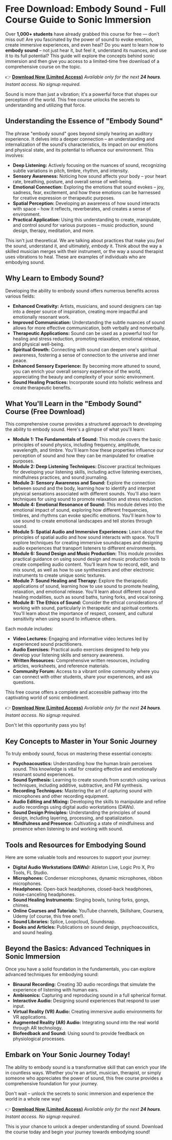 # Free Download: Embody Sound - Full Course Guide to Sonic Immersion

Over **1,000+ students** have already grabbed this course for free — don’t miss out!
Are you fascinated by the power of sound to evoke emotion, create immersive experiences, and even heal? Do you want to learn how to **embody sound** – not just hear it, but feel it, understand its nuances, and use it to its full potential? This guide will explore the concepts behind sonic immersion and then give you access to a limited-time free download of a comprehensive course on the topic.

👉 [**Download Now (Limited Access)**](https://udemywork.com/embody-sound)
_Available only for the next **24 hours**. Instant access. No signup required._

Sound is more than just a vibration; it's a powerful force that shapes our perception of the world. This free course unlocks the secrets to understanding and utilizing that force.

## Understanding the Essence of "Embody Sound"

The phrase "embody sound" goes beyond simply hearing an auditory experience. It delves into a deeper connection – an understanding and internalization of the sound's characteristics, its impact on our emotions and physical state, and its potential to influence our environment. This involves:

*   **Deep Listening:** Actively focusing on the nuances of sound, recognizing subtle variations in pitch, timbre, rhythm, and intensity.
*   **Sensory Awareness:** Noticing how sound affects your body – your heart rate, breathing, posture, and overall sense of well-being.
*   **Emotional Connection:** Exploring the emotions that sound evokes – joy, sadness, fear, excitement, and how these emotions can be harnessed for creative expression or therapeutic purposes.
*   **Spatial Perception:** Developing an awareness of how sound interacts with space – how it reflects, reverberates, and creates a sense of environment.
*   **Practical Application:** Using this understanding to create, manipulate, and control sound for various purposes – music production, sound design, therapy, meditation, and more.

This isn't just theoretical. We are talking about practices that make you *feel* the sound, understand it, and ultimately, *embody* it. Think about the way a skilled musician merges with their instrument, or the way a sound therapist uses vibrations to heal. These are examples of individuals who are embodying sound.

## Why Learn to Embody Sound?

Developing the ability to embody sound offers numerous benefits across various fields:

*   **Enhanced Creativity:** Artists, musicians, and sound designers can tap into a deeper source of inspiration, creating more impactful and emotionally resonant work.
*   **Improved Communication:** Understanding the subtle nuances of sound allows for more effective communication, both verbally and nonverbally.
*   **Therapeutic Applications:** Sound can be used as a powerful tool for healing and stress reduction, promoting relaxation, emotional release, and physical well-being.
*   **Spiritual Growth:** Connecting with sound can deepen one's spiritual awareness, fostering a sense of connection to the universe and inner peace.
*   **Enhanced Sensory Experience:** By becoming more attuned to sound, you can enrich your overall sensory experience of the world, appreciating the beauty and complexity of your sonic environment.
*   **Sound Healing Practices:** Incorporate sound into holistic wellness and create therapeutic benefits.

## What You'll Learn in the "Embody Sound" Course (Free Download)

This comprehensive course provides a structured approach to developing the ability to embody sound. Here's a glimpse of what you'll learn:

*   **Module 1: The Fundamentals of Sound:** This module covers the basic principles of sound physics, including frequency, amplitude, wavelength, and timbre. You'll learn how these properties influence our perception of sound and how they can be manipulated for creative purposes.
*   **Module 2: Deep Listening Techniques:** Discover practical techniques for developing your listening skills, including active listening exercises, mindfulness practices, and sound journaling.
*   **Module 3: Sensory Awareness and Sound:** Explore the connection between sound and the body, learning how to identify and interpret physical sensations associated with different sounds. You'll also learn techniques for using sound to promote relaxation and stress reduction.
*   **Module 4: Emotional Resonance of Sound:** This module delves into the emotional impact of sound, exploring how different frequencies, timbres, and rhythms can evoke specific emotions. You'll learn how to use sound to create emotional landscapes and tell stories through sound.
*   **Module 5: Spatial Audio and Immersive Experiences:** Learn about the principles of spatial audio and how sound interacts with space. You'll explore techniques for creating immersive soundscapes and designing audio experiences that transport listeners to different environments.
*   **Module 6: Sound Design and Music Production:** This module provides practical guidance on using sound design and music production tools to create compelling audio content. You'll learn how to record, edit, and mix sound, as well as how to use synthesizers and other electronic instruments to create unique sonic textures.
*   **Module 7: Sound Healing and Therapy:** Explore the therapeutic applications of sound, learning how to use sound to promote healing, relaxation, and emotional release. You'll learn about different sound healing modalities, such as sound baths, tuning forks, and vocal toning.
*   **Module 8: The Ethics of Sound:** Consider the ethical considerations of working with sound, particularly in therapeutic and spiritual contexts. You'll learn about the importance of respect, consent, and cultural sensitivity when using sound to influence others.

Each module includes:

*   **Video Lectures:** Engaging and informative video lectures led by experienced sound practitioners.
*   **Audio Exercises:** Practical audio exercises designed to help you develop your listening skills and sensory awareness.
*   **Written Resources:** Comprehensive written resources, including articles, worksheets, and reference materials.
*   **Community Forum:** Access to a vibrant online community where you can connect with other students, share your experiences, and ask questions.

This free course offers a complete and accessible pathway into the captivating world of sonic embodiment.

👉 [**Download Now (Limited Access)**](https://udemywork.com/embody-sound)
_Available only for the next **24 hours**. Instant access. No signup required._

Don't let this opportunity pass you by!

## Key Concepts to Master in Your Sonic Journey

To truly embody sound, focus on mastering these essential concepts:

*   **Psychoacoustics:** Understanding how the human brain perceives sound. This knowledge is vital for creating effective and emotionally resonant sound experiences.
*   **Sound Synthesis:** Learning to create sounds from scratch using various techniques, including additive, subtractive, and FM synthesis.
*   **Recording Techniques:** Mastering the art of capturing sound with microphones and other recording equipment.
*   **Audio Editing and Mixing:** Developing the skills to manipulate and refine audio recordings using digital audio workstations (DAWs).
*   **Sound Design Principles:** Understanding the principles of sound design, including layering, processing, and spatialization.
*   **Mindfulness and Presence:** Cultivating a state of mindfulness and presence when listening to and working with sound.

## Tools and Resources for Embodying Sound

Here are some valuable tools and resources to support your journey:

*   **Digital Audio Workstations (DAWs):** Ableton Live, Logic Pro X, Pro Tools, FL Studio.
*   **Microphones:** Condenser microphones, dynamic microphones, ribbon microphones.
*   **Headphones:** Open-back headphones, closed-back headphones, noise-canceling headphones.
*   **Sound Healing Instruments:** Singing bowls, tuning forks, gongs, chimes.
*   **Online Courses and Tutorials:** YouTube channels, Skillshare, Coursera, Udemy (of course, this free one!).
*   **Sound Libraries:** Splice, Loopcloud, Soundsnap.
*   **Books and Articles:** Publications on sound design, psychoacoustics, and sound healing.

## Beyond the Basics: Advanced Techniques in Sonic Immersion

Once you have a solid foundation in the fundamentals, you can explore advanced techniques for embodying sound:

*   **Binaural Recording:** Creating 3D audio recordings that simulate the experience of listening with human ears.
*   **Ambisonics:** Capturing and reproducing sound in a full spherical format.
*   **Interactive Audio:** Designing sound experiences that respond to user input.
*   **Virtual Reality (VR) Audio:** Creating immersive audio environments for VR applications.
*   **Augmented Reality (AR) Audio:** Integrating sound into the real world through AR technology.
*   **Biofeedback and Sound:** Using sound to provide feedback on physiological processes.

## Embark on Your Sonic Journey Today!

The ability to embody sound is a transformative skill that can enrich your life in countless ways. Whether you're an artist, musician, therapist, or simply someone who appreciates the power of sound, this free course provides a comprehensive foundation for your journey.

Don't wait – unlock the secrets to sonic immersion and experience the world in a whole new way!

👉 [**Download Now (Limited Access)**](https://udemywork.com/embody-sound)
_Available only for the next **24 hours**. Instant access. No signup required._

This is your chance to unlock a deeper understanding of sound. Download the course today and begin your journey towards embodying sound!

